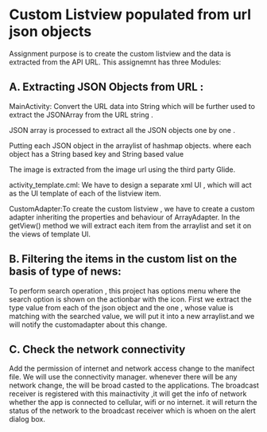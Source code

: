 # Custom Listview populated from url json objects
Assignment purpose is to create the custom listview and the data is extracted from the API URL. This assignemnt has three Modules:


## A. Extracting JSON Objects from URL :
MainActivity: Convert the URL data into String which will be further used to extract the JSONArray from the URL string .

JSON array is processed to extract all the JSON objects one by one . 

Putting each JSON object in the arraylist of hashmap objects. where each object has a String based key and String based value

The image is extracted from the image url using the third party Glide.

activity_template.cml: We have to design a separate xml UI , which will act as the UI template of each of the listview item.

CustomAdapter:To create the custom listview , we have to create a custom adapter inheriting the properties and behaviour of ArrayAdapter.
In the getView() method we will extract each item from the arraylist and set it on the views of template UI.



## B. Filtering the items in the custom list on the basis of type of news:
To perform search operation , this project has options menu where the search option is shown on the actionbar with the icon.
First we extract the type value from each of the json object and the one , whose value is matching with the searched value,
we will put it into a new arraylist.and we will notify the customadapter about this change.


## C. Check the network connectivity
Add the permission of internet and network access change to the manifect file.
We will use the connectivity manager.
whenever there will be any network change, the will be broad casted to the applications.
The broadcast receiver is registered with this mainactivity ,it will get the info of network whether the app is connected to cellular, wifi or no internet.
it will return the status of the network to the broadcast receiver which is whoen on the alert dialog box.

